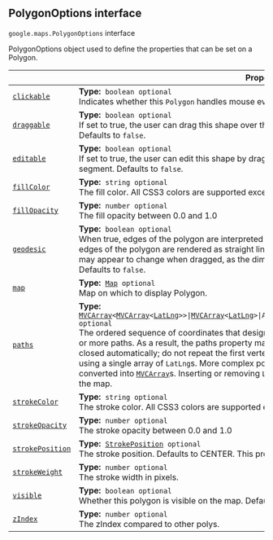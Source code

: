
<devsite-heading text=" PolygonOptions interface" for="PolygonOptions" level="h2" link="" toc="" back-to-top=""><h2 id="PolygonOptions" is-upgraded="">PolygonOptions interface </h2></devsite-heading>
<p>
<code translate="no" dir="ltr"><span itemprop="path">google.maps</span>.<span itemprop="name">PolygonOptions</span></code>
interface
</p>
<p>PolygonOptions object used to define the properties that can be set on a Polygon.</p>
<div class="devsite-table-wrapper"><table class="properties responsive" summary="interface PolygonOptions - Properties">
<thead>
<tr><th colspan="2">Properties</th>
</tr></thead>
<tbody>
<tr id="PolygonOptions.clickable">
<td itemprop="property"><code translate="no" dir="ltr"><a class="secret-link" href="#PolygonOptions.clickable"><span>clickable</span></a></code></td>
<td><div><strong>Type:</strong>&nbsp; <code translate="no" dir="ltr">boolean <span class="optional-type-annotation">optional</span></code></div>
<div class="desc">Indicates whether this <code translate="no" dir="ltr">Polygon</code> handles mouse events. Defaults to <code translate="no" dir="ltr">true</code>.</div></td>
</tr>
<tr id="PolygonOptions.draggable">
<td itemprop="property"><code translate="no" dir="ltr"><a class="secret-link" href="#PolygonOptions.draggable"><span>draggable</span></a></code></td>
<td><div><strong>Type:</strong>&nbsp; <code translate="no" dir="ltr">boolean <span class="optional-type-annotation">optional</span></code></div>
<div class="desc">If set to true, the user can drag this shape over the map. The <code translate="no" dir="ltr">geodesic</code> property defines the mode of dragging. Defaults to <code translate="no" dir="ltr">false</code>.</div></td>
</tr>
<tr id="PolygonOptions.editable">
<td itemprop="property"><code translate="no" dir="ltr"><a class="secret-link" href="#PolygonOptions.editable"><span>editable</span></a></code></td>
<td><div><strong>Type:</strong>&nbsp; <code translate="no" dir="ltr">boolean <span class="optional-type-annotation">optional</span></code></div>
<div class="desc">If set to true, the user can edit this shape by dragging the control points shown at the vertices and on each segment. Defaults to <code translate="no" dir="ltr">false</code>.</div></td>
</tr>
<tr id="PolygonOptions.fillColor">
<td itemprop="property"><code translate="no" dir="ltr"><a class="secret-link" href="#PolygonOptions.fillColor"><span>fillColor</span></a></code></td>
<td><div><strong>Type:</strong>&nbsp; <code translate="no" dir="ltr">string <span class="optional-type-annotation">optional</span></code></div>
<div class="desc">The fill color. All CSS3 colors are supported except for extended named colors.</div></td>
</tr>
<tr id="PolygonOptions.fillOpacity">
<td itemprop="property"><code translate="no" dir="ltr"><a class="secret-link" href="#PolygonOptions.fillOpacity"><span>fillOpacity</span></a></code></td>
<td><div><strong>Type:</strong>&nbsp; <code translate="no" dir="ltr">number <span class="optional-type-annotation">optional</span></code></div>
<div class="desc">The fill opacity between 0.0 and 1.0</div></td>
</tr>
<tr id="PolygonOptions.geodesic">
<td itemprop="property"><code translate="no" dir="ltr"><a class="secret-link" href="#PolygonOptions.geodesic"><span>geodesic</span></a></code></td>
<td><div><strong>Type:</strong>&nbsp; <code translate="no" dir="ltr">boolean <span class="optional-type-annotation">optional</span></code></div>
<div class="desc">When true, edges of the polygon are interpreted as geodesic and will follow the curvature of the Earth. When false, edges of the polygon are rendered as straight lines in screen space. Note that the shape of a geodesic polygon may appear to change when dragged, as the dimensions are maintained relative to the surface of the earth. Defaults to <code translate="no" dir="ltr">false</code>.</div></td>
</tr>
<tr id="PolygonOptions.map">
<td itemprop="property"><code translate="no" dir="ltr"><a class="secret-link" href="#PolygonOptions.map"><span>map</span></a></code></td>
<td><div><strong>Type:</strong>&nbsp; <code translate="no" dir="ltr"><a href="Map.md">Map</a> <span class="optional-type-annotation">optional</span></code></div>
<div class="desc">Map on which to display Polygon.</div></td>
</tr>
<tr id="PolygonOptions.paths">
<td itemprop="property"><code translate="no" dir="ltr"><a class="secret-link" href="#PolygonOptions.paths"><span>paths</span></a></code></td>
<td><div><strong>Type:</strong>&nbsp; <code translate="no" dir="ltr"><a href="MVCArray.md">MVCArray</a>&lt;<a href="MVCArray.md">MVCArray</a>&lt;<a href="LatLng.md">LatLng</a>&gt;&gt;|<a href="MVCArray.md">MVCArray</a>&lt;<a href="LatLng.md">LatLng</a>&gt;|Array&lt;Array&lt;<a href="LatLng.md">LatLng</a>|<a href="LatLngLiteral.md">LatLngLiteral</a>&gt;&gt;|Array&lt;<a href="LatLng.md">LatLng</a>|<a href="LatLngLiteral.md">LatLngLiteral</a>&gt; <span class="optional-type-annotation">optional</span></code></div>
<div class="desc">The ordered sequence of coordinates that designates a closed loop. Unlike polylines, a polygon may consist of one or more paths. As a result, the paths property may specify one or more arrays of <code translate="no" dir="ltr">LatLng</code> coordinates. Paths are closed automatically; do not repeat the first vertex of the path as the last vertex. Simple polygons may be defined using a single array of <code translate="no" dir="ltr">LatLng</code>s. More complex polygons may specify an array of arrays. Any simple arrays are converted into <code translate="no" dir="ltr"><a href="#MVCArray">MVCArray</a></code>s. Inserting or removing <code translate="no" dir="ltr">LatLng</code>s from the <code translate="no" dir="ltr">MVCArray</code> will automatically update the polygon on the map.</div></td>
</tr>
<tr id="PolygonOptions.strokeColor">
<td itemprop="property"><code translate="no" dir="ltr"><a class="secret-link" href="#PolygonOptions.strokeColor"><span>strokeColor</span></a></code></td>
<td><div><strong>Type:</strong>&nbsp; <code translate="no" dir="ltr">string <span class="optional-type-annotation">optional</span></code></div>
<div class="desc">The stroke color. All CSS3 colors are supported except for extended named colors.</div></td>
</tr>
<tr id="PolygonOptions.strokeOpacity">
<td itemprop="property"><code translate="no" dir="ltr"><a class="secret-link" href="#PolygonOptions.strokeOpacity"><span>strokeOpacity</span></a></code></td>
<td><div><strong>Type:</strong>&nbsp; <code translate="no" dir="ltr">number <span class="optional-type-annotation">optional</span></code></div>
<div class="desc">The stroke opacity between 0.0 and 1.0</div></td>
</tr>
<tr id="PolygonOptions.strokePosition">
<td itemprop="property"><code translate="no" dir="ltr"><a class="secret-link" href="#PolygonOptions.strokePosition"><span>strokePosition</span></a></code></td>
<td><div><strong>Type:</strong>&nbsp; <code translate="no" dir="ltr"><a href="StrokePosition.md">StrokePosition</a> <span class="optional-type-annotation">optional</span></code></div>
<div class="desc">The stroke position. Defaults to CENTER. This property is not supported on Internet Explorer 8 and earlier.</div></td>
</tr>
<tr id="PolygonOptions.strokeWeight">
<td itemprop="property"><code translate="no" dir="ltr"><a class="secret-link" href="#PolygonOptions.strokeWeight"><span>strokeWeight</span></a></code></td>
<td><div><strong>Type:</strong>&nbsp; <code translate="no" dir="ltr">number <span class="optional-type-annotation">optional</span></code></div>
<div class="desc">The stroke width in pixels.</div></td>
</tr>
<tr id="PolygonOptions.visible">
<td itemprop="property"><code translate="no" dir="ltr"><a class="secret-link" href="#PolygonOptions.visible"><span>visible</span></a></code></td>
<td><div><strong>Type:</strong>&nbsp; <code translate="no" dir="ltr">boolean <span class="optional-type-annotation">optional</span></code></div>
<div class="desc">Whether this polygon is visible on the map. Defaults to <code translate="no" dir="ltr">true</code>.</div></td>
</tr>
<tr id="PolygonOptions.zIndex">
<td itemprop="property"><code translate="no" dir="ltr"><a class="secret-link" href="#PolygonOptions.zIndex"><span>zIndex</span></a></code></td>
<td><div><strong>Type:</strong>&nbsp; <code translate="no" dir="ltr">number <span class="optional-type-annotation">optional</span></code></div>
<div class="desc">The zIndex compared to other polys.</div></td>
</tr>
</tbody>
</table></div>
<script src="replace_links.js"></script>
